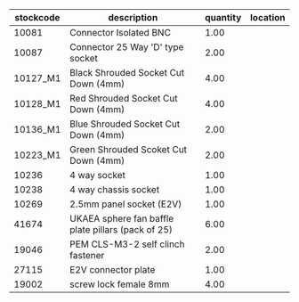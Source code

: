 |stockcode|description|quantity|location|
|---------|-----------|--------|--------|
|10081|Connector Isolated BNC|1.00||
|10087|Connector 25 Way 'D' type socket|2.00||
|10127_M1|Black Shrouded Socket Cut Down (4mm)|4.00||
|10128_M1|Red Shrouded Socket Cut Down (4mm)|4.00||
|10136_M1|Blue Shrouded Socket Cut Down (4mm)|2.00||
|10223_M1|Green Shrouded Scoket Cut Down (4mm)|2.00||
|10236|4 way socket|1.00||
|10238|4 way chassis socket|1.00||
|10269|2.5mm panel socket (E2V)|1.00||
|41674|UKAEA sphere fan baffle plate pillars (pack of 25)|6.00||
|19046|PEM CLS-M3-2 self clinch fastener|2.00||
|27115|E2V connector plate|1.00||
|19002|screw lock female 8mm|4.00||
